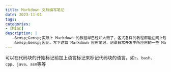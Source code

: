 ```yaml
---
title: Markdown 文档编写笔记
date: 2023-11-01
tags:
categories: 
- [MISC]
description: |
    &emsp;&emsp;实际上 Markdown 的教程早已经烂大街了，各式各样的教程都能在网上轻易找到，但是对于本人来说，网上各样信息繁杂，每次皆要检索一番，未免太过麻烦。<br>
    &emsp;&emsp;因此，写下这篇 Markdown 应用笔记，记录日常开发中所应用的一些 Markdown 编写语法或者技巧，主要为私有检索或回顾使用，当然，如果还能对他人起到那么一点作用，那就再好不过了。
---
```







可以在代码块的开始标记前加上语言标记来标记代码块的语言，如`c`、`bash`、`cpp`、`java`、`asm`等等



